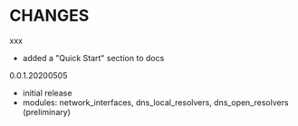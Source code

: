 CHANGES
=======

xxx
  * added a "Quick Start" section to docs

0.0.1.20200505
  * initial release
  * modules: network_interfaces, dns_local_resolvers, dns_open_resolvers (preliminary)

